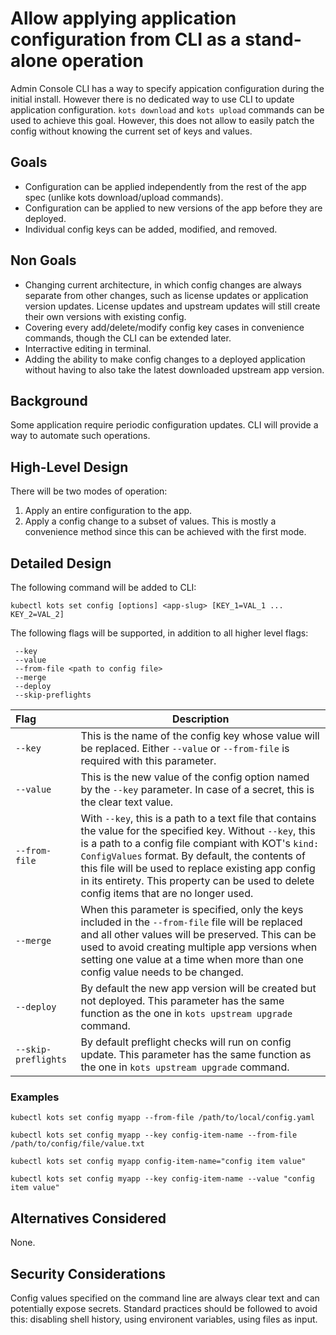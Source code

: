 # Allow applying application configuration from CLI as a stand-alone operation

Admin Console CLI has a way to specify appication configuration during the initial install.
However there is no dedicated way to use CLI to update application configuration.
`kots download` and `kots upload` commands can be used to achieve this goal.
However, this does not allow to easily patch the config without knowing the current set of keys and values.

## Goals

- Configuration can be applied independently from the rest of the app spec (unlike kots download/upload commands).
- Configuration can be applied to new versions of the app before they are deployed.
- Individual config keys can be added, modified, and removed.

## Non Goals

- Changing current architecture, in which config changes are always separate from other changes, such as license updates or application version updates.
License updates and upstream updates will still create their own versions with existing config.
- Covering every add/delete/modify config key cases in convenience commands, though the CLI can be extended later.
- Interractive editing in terminal.
- Adding the ability to make config changes to a deployed application without having to also take the latest downloaded upstream app version. 

## Background

Some application require periodic configuration updates.
CLI will provide a way to automate such operations.

## High-Level Design

There will be two modes of operation:
1. Apply an entire configuration to the app.
1. Apply a config change to a subset of values.  This is mostly a convenience method since this can be achieved with the first mode.

## Detailed Design

The following command will be added to CLI:

```
kubectl kots set config [options] <app-slug> [KEY_1=VAL_1 ... KEY_2=VAL_2]
```

The following flags will be supported, in addition to all higher level flags:

```
 --key
 --value
 --from-file <path to config file>
 --merge
 --deploy
 --skip-preflights
 ```

 | Flag | Description |
| :---- | ----------- |
| `--key` | This is the name of the config key whose value will be replaced.  Either `--value` or `--from-file` is required with this parameter. |
| `--value` | This is the new value of the config option named by the `--key` parameter. In case of a secret, this is the clear text value. |
| `--from-file` | With `--key`, this is a path to a text file that contains the value for the specified key.  Without `--key`, this is a path to a config file compiant with KOT's `kind: ConfigValues` format.  By default, the contents of this file will be used to replace existing app config in its entirety.  This property can be used to delete config items that are no longer used. |
| `--merge` | When this parameter is specified, only the keys included in the `--from-file` file will be replaced and all other values will be preserved.  This can be used to avoid creating multiple app versions when setting one value at a time when more than one config value needs to be changed. |
| `--deploy` | By default the new app version will be created but not deployed.  This parameter has the same function as the one in `kots upstream upgrade` command. |
| `--skip-preflights` | By default preflight checks will run on config update. This parameter has the same function as the one in `kots upstream upgrade` command. |

### Examples

```
kubectl kots set config myapp --from-file /path/to/local/config.yaml
```

```
kubectl kots set config myapp --key config-item-name --from-file /path/to/config/file/value.txt
```

```
kubectl kots set config myapp config-item-name="config item value"
```

```
kubectl kots set config myapp --key config-item-name --value "config item value"
```

## Alternatives Considered

None.

## Security Considerations

Config values specified on the command line are always clear text and can potentially expose secrets.  Standard practices should be followed to avoid this: disabling shell history, using environent variables, using files as input.
